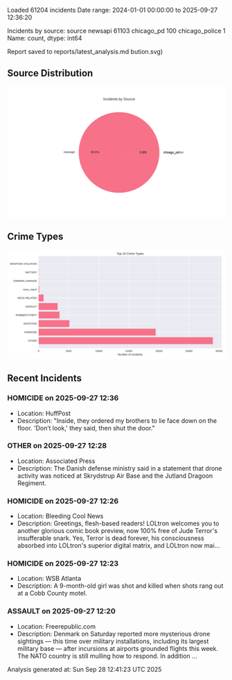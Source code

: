
Loaded 61204 incidents
Date range: 2024-01-01 00:00:00 to 2025-09-27 12:36:20

Incidents by source:
source
newsapi           61103
chicago_pd          100
chicago_police        1
Name: count, dtype: int64

Report saved to reports/latest_analysis.md
bution.svg)

## Source Distribution
![Source Distribution](images/source_distribution.svg)

## Crime Types
![Crime Types](images/crime_types.svg)

## Recent Incidents

### HOMICIDE on 2025-09-27 12:36
- Location: HuffPost
- Description: "Inside, they ordered my brothers to lie face down on the floor. 'Don’t look,' they said, then shut the door."


### OTHER on 2025-09-27 12:28
- Location: Associated Press
- Description: The Danish defense ministry said in a statement that drone activity was noticed at Skrydstrup Air Base and the Jutland Dragoon Regiment.


### HOMICIDE on 2025-09-27 12:26
- Location: Bleeding Cool News
- Description: Greetings, flesh-based readers! LOLtron welcomes you to another glorious comic book preview, now 100% free of Jude Terror's insufferable snark. Yes, Terror is dead forever, his consciousness absorbed into LOLtron's superior digital matrix, and LOLtron now mai…


### HOMICIDE on 2025-09-27 12:23
- Location: WSB Atlanta
- Description: A 9-month-old girl was shot and killed when shots rang out at a Cobb County motel.


### ASSAULT on 2025-09-27 12:20
- Location: Freerepublic.com
- Description: Denmark on Saturday reported more mysterious drone sightings — this time over military installations, including its largest military base — after incursions at airports grounded flights this week. The NATO country is still mulling how to respond. In addition …

Analysis generated at: Sun Sep 28 12:41:23 UTC 2025
